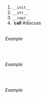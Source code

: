 1. `__init__`
2. `__str__`
3. `__repr__`
4. `__call__
#discuss 
```Output

```


###### Example
```python

```

```Output

```


###### Example
```python

```

```Output

```


###### Example
```python

```

```Output

```

